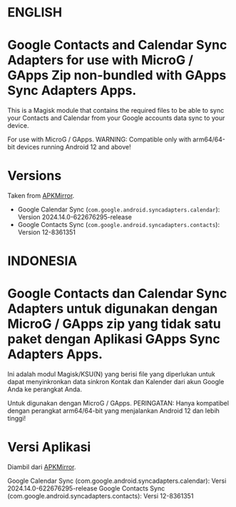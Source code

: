 # ENGLISH
# Google Contacts and Calendar Sync Adapters for use with MicroG / GApps Zip non-bundled with GApps Sync Adapters Apps.

This is a Magisk module that contains the required files to be able to sync your Contacts and Calendar from your Google accounts data sync to your device.

For use with MicroG / GApps. WARNING: Compatible only with arm64/64-bit devices running Android 12 and above!

# Versions

Taken from [APKMirror](https://www.apkmirror.com/apk/google-inc/).

- Google Calendar Sync (`com.google.android.syncadapters.calendar`): Version 2024.14.0-622676295-release
- Google Contacts Sync (`com.google.android.syncadapters.contacts`): Version 12-8361351

# INDONESIA
# Google Contacts dan Calendar Sync Adapters untuk digunakan dengan MicroG / GApps zip yang tidak satu paket dengan Aplikasi GApps Sync Adapters Apps.

Ini adalah modul Magisk/KSU(N) yang berisi file yang diperlukan untuk dapat menyinkronkan data sinkron Kontak dan Kalender dari akun Google Anda ke perangkat Anda.

Untuk digunakan dengan MicroG / GApps. PERINGATAN: Hanya kompatibel dengan perangkat arm64/64-bit yang menjalankan Android 12 dan lebih tinggi!

# Versi Aplikasi
Diambil dari [APKMirror](https://www.apkmirror.com/apk/google-inc/).

Google Calendar Sync (com.google.android.syncadapters.calendar): Versi 2024.14.0-622676295-release
Google Contacts Sync (com.google.android.syncadapters.contacts): Versi 12-8361351
